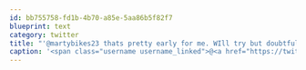```yaml
---
id: bb755758-fd1b-4b70-a85e-5aa86b5f82f7
blueprint: text
category: twitter
title: "'@martybikes23 thats pretty early for me. WIll try but doubtful I'l make this one!"
caption: '<span class="username username_linked">@<a href="https://twitter.com/martybikes23" title="Martin Bell">martybikes23</a></span> thats pretty early for me. WIll try but doubtful I''l make this one!'
---
```

